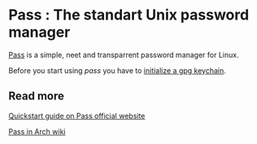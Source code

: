 
# Pass : The standart Unix password manager

[Pass](https://www.passwordstore.org/) is a simple, neet and transparrent password manager for Linux.

Before you start using *pass* you have to [initialize a gpg keychain](gpg.md#init).

## Read more

[Quickstart guide on Pass official website](https://www.passwordstore.org/)

[Pass in Arch wiki](https://wiki.archlinux.org/index.php/Pass)


